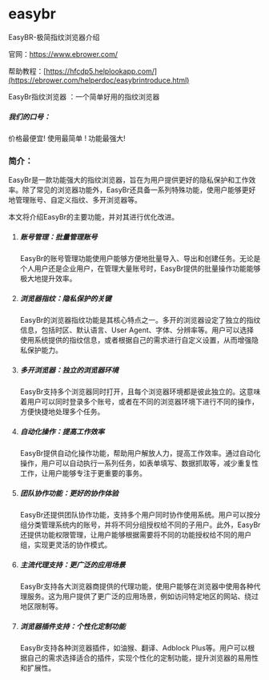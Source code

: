 # easybr
EasyBR-极简指纹浏览器介绍



官网：https://www.ebrower.com/

帮助教程：[https://hfcdp5.helplookapp.com/](https://ebrower.com/helperdoc/easybrintroduce.html)

EasyBr指纹浏览器 ：一个简单好用的指纹浏览器

##### 我们的口号：

价格最便宜!  使用最简单 ! 功能最强大!

### 简介：

EasyBr是一款功能强大的指纹浏览器，旨在为用户提供更好的隐私保护和工作效率。除了常见的浏览器功能外，EasyBr还具备一系列特殊功能，使用户能够更好地管理账号、自定义指纹、多开浏览器等。



本文将介绍EasyBr的主要功能，并对其进行优化改进。



1. ##### 账号管理：批量管理账号

   EasyBr的账号管理功能使用户能够方便地批量导入、导出和创建任务。无论是个人用户还是企业用户，在管理大量账号时，EasyBr提供的批量操作功能能够极大地提升效率。

   

2. ##### 浏览器指纹：隐私保护的关键

   EasyBr的浏览器指纹功能是其核心特点之一。多开的浏览器设定了独立的指纹信息，包括时区、默认语言、User Agent、字体、分辨率等。用户可以选择使用系统提供的指纹信息，或者根据自己的需求进行自定义设置，从而增强隐私保护能力。

   

3. ##### 多开浏览器：独立的浏览器环境

   EasyBr支持多个浏览器同时打开，且每个浏览器环境都是彼此独立的。这意味着用户可以同时登录多个账号，或者在不同的浏览器环境下进行不同的操作，方便快捷地处理多个任务。

   

4. ##### 自动化操作：提高工作效率

   EasyBr提供自动化操作功能，帮助用户解放人力，提高工作效率。通过自动化操作，用户可以自动执行一系列任务，如表单填写、数据抓取等，减少重复性工作，让用户能够专注于更重要的事务。

   

5. ##### 团队协作功能：更好的协作体验

   EasyBr还提供团队协作功能，支持多个用户同时协作使用系统。用户可以按分组分类管理系统内的账号，并将不同分组授权给不同的子用户。此外，EasyBr还提供功能权限管理，让用户能够根据需要将不同的功能授权给不同的用户组，实现更灵活的协作模式。

   

6. ##### 主流代理支持：更广泛的应用场景

   EasyBr支持各大浏览器商提供的代理功能，使用户能够在浏览器中使用各种代理服务。这为用户提供了更广泛的应用场景，例如访问特定地区的网站、绕过地区限制等。

   

7. ##### 浏览器插件支持：个性化定制功能

   EasyBr支持各种浏览器插件，如油猴、翻译、Adblock Plus等。用户可以根据自己的需求选择适合的插件，实现个性化的定制功能，提升浏览器的易用性和扩展性。
